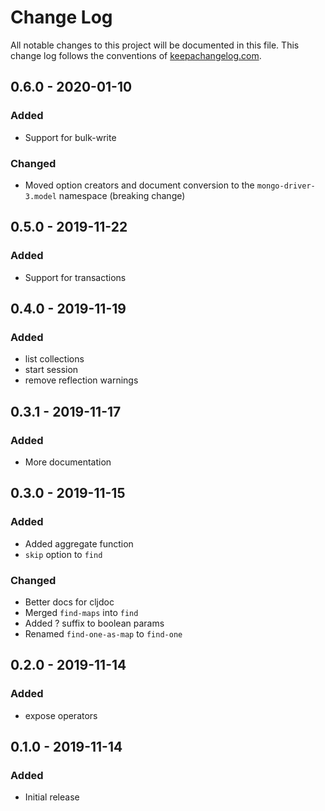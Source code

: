 # Change Log
All notable changes to this project will be documented in this file. This change log follows the conventions of [keepachangelog.com](http://keepachangelog.com/).

## 0.6.0 - 2020-01-10
### Added
- Support for bulk-write

### Changed
- Moved option creators and document conversion to the `mongo-driver-3.model` namespace (breaking change)

## 0.5.0 - 2019-11-22
### Added
- Support for transactions

## 0.4.0 - 2019-11-19
### Added
- list collections
- start session
- remove reflection warnings

## 0.3.1 - 2019-11-17
### Added
- More documentation

## 0.3.0 - 2019-11-15
### Added
- Added aggregate function
- `skip` option to `find`

### Changed
- Better docs for cljdoc
- Merged `find-maps` into `find`
- Added ? suffix to boolean params
- Renamed `find-one-as-map` to `find-one`

## 0.2.0 - 2019-11-14
### Added
- expose operators

## 0.1.0 - 2019-11-14
### Added
- Initial release